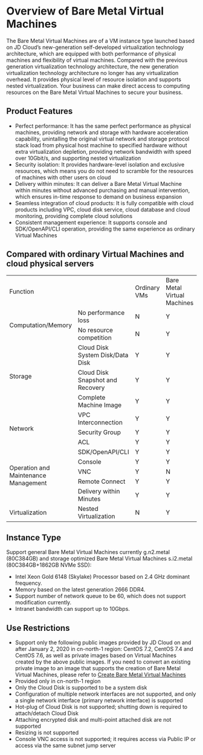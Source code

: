 # Overview of Bare Metal Virtual Machines

The Bare Metal Virtual Machines are of a VM instance type launched based on JD Cloud’s new-generation self-developed virtualization technology architecture, which are equipped with both performance of physical machines and flexibility of virtual machines. Compared with the previous generation virtualization technology architecture, the new generation virtualization technology architecture no longer has any virtualization overhead. It provides physical level of resource isolation and supports nested virtualization. Your business can make direct access to computing resources on the Bare Metal Virtual Machines to secure your business.
 
## Product Features
*  Perfect performance: It has the same perfect performance as physical machines, providing network and storage with hardware acceleration capability, unintalling the original virtual network and storage protocol stack load from physical host machine to specified hardware without extra virtualization depletion, providing network bandwidth with speed over 10Gbit/s, and supporting nested virtualization
*  Security isolation: It provides hardware-level isolation and exclusive resources, which means you do not need to scramble for the resources of machines with other users on cloud
*  Delivery within minutes: It can deliver a Bare Metal Virtual Machine within minutes without advanced purchasing and manual intervention, which ensures in-time response to demand on business expansion
*  Seamless integration of cloud products: It is fully compatible with cloud products including VPC, cloud disk service, cloud database and cloud monitoring, providing complete cloud solutions
*  Consistent management experience: It supports console and SDK/OpenAPI/CLI operation, providing the same experience as ordinary Virtual Machines

## Compared with ordinary Virtual Machines and cloud physical servers
<table>
   <tr>
      <td colspan="2">Function</td>
      <td >Ordinary VMs</td>
      <td >Bare Metal Virtual Machines</td>
      <td >Cloud Physical Server</td>
	</tr>
	<tr>
      <td rowspan="2">Computation/Memory</td>
      <td >No performance loss</td>
      <td >N</td>
      <td >Y</td>
      <td >Y</td>
	</tr>
	<tr>
      <td >No resource competition</td>
      <td >N</td>
      <td >Y</td>
      <td >Y</td>
   	</tr>
  	<tr>
      <td rowspan="3">Storage</td>
      <td >Cloud Disk System Disk/Data Disk</td>
      <td >Y</td>
      <td >Y</td>
      <td >N</td>
	</tr>
	<tr>
      <td >Cloud Disk Snapshot and Recovery</td>
      <td >Y</td>
      <td >Y</td>
      <td >N</td>
   	</tr>
	<tr>
      <td >Complete Machine Image</td>
      <td >Y</td>
      <td >Y</td>
      <td >N</td>
   	</tr>
  	<tr>
      <td rowspan="3">Network</td>
      <td >VPC Interconnection</td>
      <td >Y</td>
      <td >Y</td>
      <td >N</td>
	</tr>
	<tr>
      <td >Security Group</td>
      <td >Y</td>
      <td >Y</td>
      <td >N</td>
   	</tr>
	<tr>
      <td >ACL</td>
      <td >Y</td>
      <td >Y</td>
      <td >N</td>
   	</tr>
  	<tr>
      <td rowspan="5">Operation and Maintenance Management</td>
      <td >SDK/OpenAPI/CLI</td>
      <td >Y</td>
      <td >Y</td>
      <td >N</td>
	</tr>
  	<tr>
      <td >Console</td>
      <td >Y</td>
      <td >Y</td>
      <td >N</td>
	</tr>
	<tr>
      <td >VNC</td>
      <td >Y</td>
      <td >N</td>
      <td >N</td>
	</tr>
	<tr>
      <td >Remote Connect</td>
      <td >Y</td>
      <td >Y</td>
      <td >Y</td>
	</tr>
	<tr>
      <td >Delivery within Minutes</td>
      <td >Y</td>
      <td >Y</td>
      <td >Y</td>
	</tr>
  	<tr>
      <td >Virtualization</td>
      <td >Nested Virtualization</td>
      <td >N</td>
      <td >Y</td>
      <td >Y</td>
	</tr>
</table>

## Instance Type

Support general Bare Metal Virtual Machines currently g.n2.metal (80C384GB) and storage optimized Bare Metal Virtual Machines s.i2.metal (80C384GB+1862GB NVMe SSD):

*	Intel Xeon Gold 6148 (Skylake) Processor based on 2.4 GHz dominant frequency.
* 	Memory based on the latest generation 2666 DDR4.
*  Support number of network queue to be 60, which does not support modification currently.
*  Intranet bandwidth can support up to 10Gbps.

## Use Restrictions

* 	Support only the following public images provided by JD Cloud on and after January 2, 2020 in cn-north-1 region: CentOS 7.2, CentOS 7.4 and CentOS 7.6, as well as private images based on Virtual Machines created by the above public images. If you need to convert an existing private image to an image that supports the creation of Bare Metal Virtual Machines, please refer to [Create Bare Metal Virtual Machines](Create-BM-Instance.md)
*  	Provided only in cn-north-1 region
*  	Only the Cloud Disk is supported to be a system disk
* 	Configuration of multiple network interfaces are not supported, and only a single network interface (primary network interface) is supported
*  	Hot-plug of Cloud Disk is not supported; shutting down is required to attach/detach Cloud Disk
*  	Attaching encrypted disk and multi-point attached disk are not supported
*	Resizing is not supported
* 	Console VNC access is not supported; it requires access via Public IP or access via the same subnet jump server


